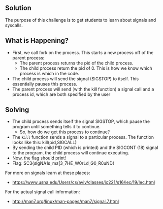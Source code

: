 ## Solution 

The purpose of this challenge is to get students to learn about signals and syscalls. 

## What is Happening? 
- First, we call fork on the process. This starts a new process off of the parent process: 
	- The parent process returns the pid of the child process. 
	- The child process return the pid of 0. This is how we know which process is which in the code. 
- The child process will send the signal (SIGSTOP) to itself. This essentially pauses this process.
- The parent process will send (with the kill function) a signal call and a process id, which are both specified by the user

## Solving
- The child process sends itself the signal SIGSTOP, which pause the program until something tells it to continue. 
	- So, how do we get this process to continue? 
- The `kill` function sends a signal to a particular process. The function looks like this: kill(pid,SIGCALL)
- By sending the child PID (which is printed) and the SIGCONT (18) signal to the program, the child process will continue executing. 
- Now, the flag should print!
- Flag: SC3{sIgNA1s_ma[3_7HE_W0rLd_G0_R0uND}

For more on signals learn at these places: 
- https://www.usna.edu/Users/cs/aviv/classes/ic221/s16/lec/19/lec.html 

For the actual signal call information: 
- http://man7.org/linux/man-pages/man7/signal.7.html

